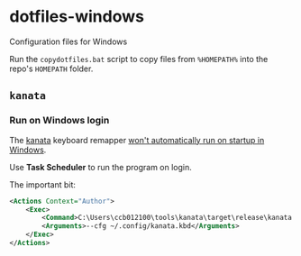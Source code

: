 # dotfiles-windows

Configuration files for Windows

Run the `copydotfiles.bat` script to copy files from `%HOMEPATH%` into the repo's `HOMEPATH` folder.

## `kanata`

### Run on Windows login

The [kanata](https://github.com/jtroo/kanata) keyboard remapper [won't automatically run on startup in
Windows](https://github.com/jtroo/kanata/discussions/193).

Use **Task Scheduler** to run the program on login.

The important bit:

```xml
<Actions Context="Author">
    <Exec>
        <Command>C:\Users\ccb012100\tools\kanata\target\release\kanata.exe</Command>
        <Arguments>--cfg ~/.config/kanata.kbd</Arguments>
    </Exec>
</Actions>
```
